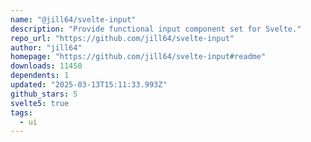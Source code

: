```yaml
---
name: "@jill64/svelte-input"
description: "Provide functional input component set for Svelte."
repo_url: "https://github.com/jill64/svelte-input"
author: "jill64"
homepage: "https://github.com/jill64/svelte-input#readme"
downloads: 11450
dependents: 1
updated: "2025-03-13T15:11:33.993Z"
github_stars: 5
svelte5: true
tags: 
  - ui
---
```

